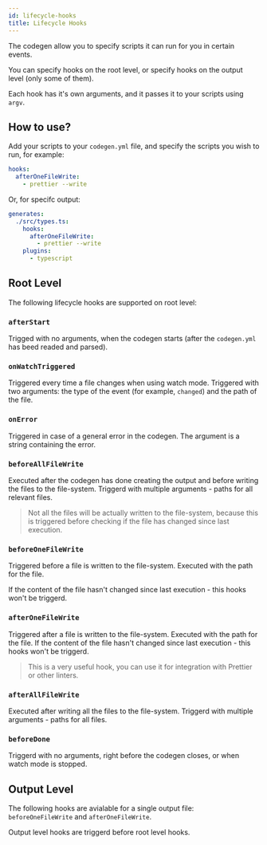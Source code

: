 ```yaml
---
id: lifecycle-hooks
title: Lifecycle Hooks
---
```


The codegen allow you to specify scripts it can run for you in certain events.

You can specify hooks on the root level, or specify hooks on the output level (only some of them).

Each hook has it's own arguments, and it passes it to your scripts using `argv`.

## How to use?

Add your scripts to your `codegen.yml` file, and specify the scripts you wish to run, for example:

```yml
hooks:
  afterOneFileWrite:
    - prettier --write
```

Or, for specifc output:

```yml
generates:
  ./src/types.ts:
    hooks:
      afterOneFileWrite:
        - prettier --write
    plugins:
      - typescript
```

## Root Level

The following lifecycle hooks are supported on root level:

### `afterStart`

Trigged with no arguments, when the codegen starts (after the `codegen.yml` has beed readed and parsed).

### `onWatchTriggered`

Triggered every time a file changes when using watch mode.
Triggered with two arguments: the type of the event (for example, `changed`) and the path of the file.

### `onError`

Triggered in case of a general error in the codegen. The argument is a string containing the error.

### `beforeAllFileWrite`

Executed after the codegen has done creating the output and before writing the files to the file-system.
Triggerd with multiple arguments - paths for all relevant files.

> Not all the files will be actually written to the file-system, because this is triggered before checking if the file has changed since last execution.

### `beforeOneFileWrite`

Triggered before a file is written to the file-system. Executed with the path for the file.

If the content of the file hasn't changed since last execution - this hooks won't be triggerd.

### `afterOneFileWrite`

Triggered after a file is written to the file-system. Executed with the path for the file.
If the content of the file hasn't changed since last execution - this hooks won't be triggerd.

> This is a very useful hook, you can use it for integration with Prettier or other linters.

### `afterAllFileWrite`

Executed after writing all the files to the file-system.
Triggerd with multiple arguments - paths for all files.

### `beforeDone`

Triggerd with no arguments, right before the codegen closes, or when watch mode is stopped.

## Output Level

The following hooks are avialable for a single output file: `beforeOneFileWrite` and `afterOneFileWrite`.

Output level hooks are triggerd before root level hooks.
